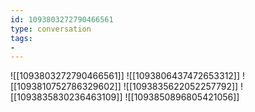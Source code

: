 ```yaml
---
id: 1093803272790466561
type: conversation
tags:
- 
---
```

![[1093803272790466561]]
![[1093806437472653312]]
![[1093810752786329602]]
![[1093835622052257792]]
![[1093835830236463109]]
![[1093850896805421056]]


